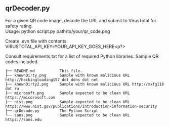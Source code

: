 ## qrDecoder.py
For a given QR code image, decode the URL and submit to VirusTotal for safety rating.<br>
Usage: python script.py path/to/your/qr_code.png<p>

Create .evn file with contents:<br>
VIRUSTOTAL_API_KEY=YOUR_API_KEY_GOES_HERE<p?>

Consult requirements.txt for a list of required Python libraries.
Sample QR codes included.<br>

```
├── README.md           This file.
├── knownDirty.png      Sample with known malicious URL http://hackingloading157 dot ddns dot net
├── knownDirty2.png     Sample with known malicious URL http://xxfg118 dot ru
├── microsoft.png       Sample expected to be clean URL https://micorosoft.com
├── nist.png            Sample expected to be clean URL https://www.nist.gov/publications/introduction-information-security
├── qrDecode.py         The Python Script
└── sans.png            Sample expected to be clean URL https://sans.edu
```
